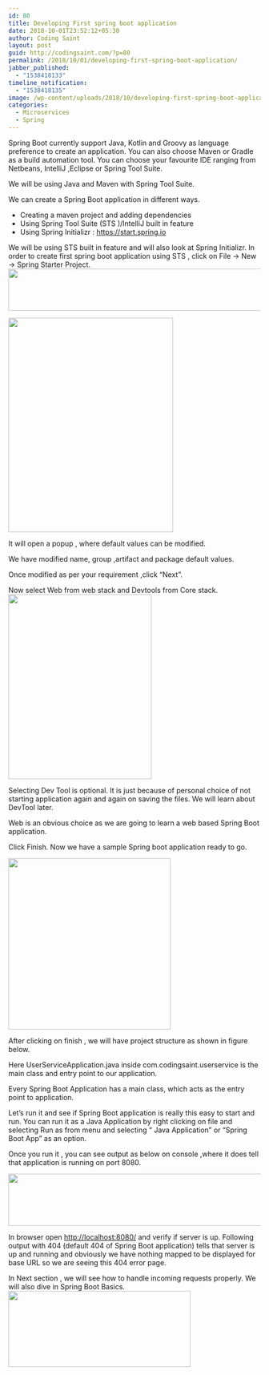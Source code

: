 ```yaml
---
id: 80
title: Developing First spring boot application
date: 2018-10-01T23:52:12+05:30
author: Coding Saint
layout: post
guid: http://codingsaint.com/?p=80
permalink: /2018/10/01/developing-first-spring-boot-application/
jabber_published:
  - "1538418133"
timeline_notification:
  - "1538418135"
image: /wp-content/uploads/2018/10/developing-first-spring-boot-application1.jpg
categories:
  - Microservices
  - Spring
---
```

Spring Boot currently support Java, Kotlin and Groovy as language preference to create an application. You can also choose Maven or Gradle as a build automation tool. You can choose your favourite IDE ranging from Netbeans, IntelliJ ,Eclipse or Spring Tool Suite.

We will be using Java and Maven with Spring Tool Suite.

We can create a Spring Boot application in different ways.

  * Creating a maven project and adding dependencies
  * Using Spring Tool Suite (STS )/IntelliJ built in feature
  * Using Spring Initializr : <https://start.spring.io>

We will be using STS built in feature and will also look at Spring Initializr. In order to create first spring boot application using STS , click on File → New → Spring Starter Project.<img title="" src="https://i2.wp.com/codingsaint.com/wp-content/uploads/2018/10/null.png?resize=624%2C84&#038;ssl=1" alt="" width="624" height="84" data-recalc-dims="1" />

<img title="" src="https://i2.wp.com/codingsaint.com/wp-content/uploads/2018/10/image.png?resize=329%2C428&#038;ssl=1" alt="" width="329" height="428" data-recalc-dims="1" /> 

It will open a popup , where default values can be modified.

We have modified name, group ,artifact and package default values.

Once modified as per your requirement ,click “Next”.

Now select Web from web stack and Devtools from Core stack.<img title="" src="https://i1.wp.com/codingsaint.com/wp-content/uploads/2018/10/image1.png?resize=286%2C369&#038;ssl=1" alt="" width="286" height="369" data-recalc-dims="1" />

Selecting Dev Tool is optional. It is just because of personal choice of not starting application again and again on saving the files. We will learn about DevTool later.

Web is an obvious choice as we are going to learn a web based Spring Boot application.

Click Finish. Now we have a sample Spring boot application ready to go.

<img title="" src="https://i1.wp.com/codingsaint.com/wp-content/uploads/2018/10/image2.png?resize=324%2C342&#038;ssl=1" alt="" width="324" height="342" data-recalc-dims="1" /> 

After clicking on finish , we will have project structure as shown in figure below.

Here UserServiceApplication.java inside com.codingsaint.userservice is the main class and entry point to our application.

Every Spring Boot Application has a main class, which acts as the entry point to application.

Let’s run it and see if Spring Boot application is really this easy to start and run. You can run it as a Java Application by right clicking on file and selecting Run as from menu and selecting “ Java Application” or “Spring Boot App” as an option.

Once you run it , you can see output as below on console ,where it does tell that application is running on port 8080.

<img title="" src="https://i1.wp.com/codingsaint.com/wp-content/uploads/2018/10/null1.png?resize=624%2C104&#038;ssl=1" alt="" width="624" height="104" data-recalc-dims="1" /> 

In browser open <a href="http://localhost:8080/" rel="nofollow">http://localhost:8080/</a> and verify if server is up. Following output with 404 (default 404 of Spring Boot application) tells that server is up and running and obviously we have nothing mapped to be displayed for base URL so we are seeing this 404 error page.

In Next section , we will see how to handle incoming requests properly. We will also dive in Spring Boot Basics.<img title="" src="https://i0.wp.com/codingsaint.com/wp-content/uploads/2018/10/image3.png?resize=364%2C152&#038;ssl=1" alt="" width="364" height="152" data-recalc-dims="1" />

##
